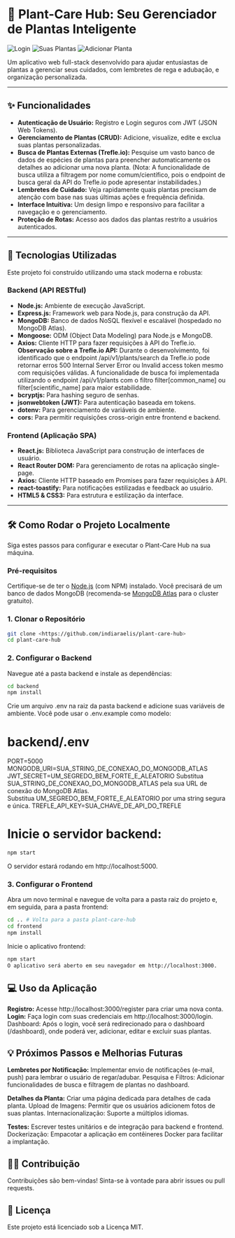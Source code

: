 # 🌿 Plant-Care Hub: Seu Gerenciador de Plantas Inteligente

![Login](https://github.com/user-attachments/assets/1b6695e1-1f4c-456b-bcfd-000e903186ac)
![Suas Plantas](https://github.com/user-attachments/assets/af9620cf-911e-4247-97dc-8b1a65080f63)
![Adicionar Planta](https://github.com/user-attachments/assets/ee387d78-5b99-45c2-a7b8-5d48a5d15582)

Um aplicativo web full-stack desenvolvido para ajudar entusiastas de plantas a gerenciar seus cuidados, com lembretes de rega e adubação, e organização personalizada.

---

## ✨ Funcionalidades

* **Autenticação de Usuário:** Registro e Login seguros com JWT (JSON Web Tokens).
* **Gerenciamento de Plantas (CRUD):** Adicione, visualize, edite e exclua suas plantas personalizadas.
* **Busca de Plantas Externas (Trefle.io):** Pesquise um vasto banco de dados de espécies de plantas para preencher automaticamente os detalhes ao adicionar uma nova planta. (Nota: A funcionalidade de busca utiliza a filtragem por nome comum/científico, pois o endpoint de busca geral da API do Trefle.io pode apresentar instabilidades.)
* **Lembretes de Cuidado:** Veja rapidamente quais plantas precisam de atenção com base nas suas últimas ações e frequência definida.
* **Interface Intuitiva:** Um design limpo e responsivo para facilitar a navegação e o gerenciamento.
* **Proteção de Rotas:** Acesso aos dados das plantas restrito a usuários autenticados.

---

## 🚀 Tecnologias Utilizadas

Este projeto foi construído utilizando uma stack moderna e robusta:

### Backend (API RESTful)

* **Node.js:** Ambiente de execução JavaScript.
* **Express.js:** Framework web para Node.js, para construção da API.
* **MongoDB:** Banco de dados NoSQL flexível e escalável (hospedado no MongoDB Atlas).
* **Mongoose:** ODM (Object Data Modeling) para Node.js e MongoDB.
* **Axios:** Cliente HTTP para fazer requisições à API do Trefle.io. **Observação sobre a Trefle.io API:** Durante o desenvolvimento, foi identificado que o endpoint /api/v1/plants/search da Trefle.io pode retornar erros 500 Internal Server Error ou Invalid access token mesmo com requisições válidas. A funcionalidade de busca foi implementada utilizando o endpoint /api/v1/plants com o filtro filter[common_name] ou filter[scientific_name] para maior estabilidade.
* **bcryptjs:** Para hashing seguro de senhas.
* **jsonwebtoken (JWT):** Para autenticação baseada em tokens.
* **dotenv:** Para gerenciamento de variáveis de ambiente.
* **cors:** Para permitir requisições cross-origin entre frontend e backend.

### Frontend (Aplicação SPA)

* **React.js:** Biblioteca JavaScript para construção de interfaces de usuário.
* **React Router DOM:** Para gerenciamento de rotas na aplicação single-page.
* **Axios:** Cliente HTTP baseado em Promises para fazer requisições à API.
* **react-toastify:** Para notificações estilizadas e feedback ao usuário.
* **HTML5 & CSS3:** Para estrutura e estilização da interface.

---

## 🛠️ Como Rodar o Projeto Localmente

Siga estes passos para configurar e executar o Plant-Care Hub na sua máquina.

### Pré-requisitos

Certifique-se de ter o [Node.js](https://nodejs.org/) (com NPM) instalado.
Você precisará de um banco de dados MongoDB (recomenda-se [MongoDB Atlas](https://www.mongodb.com/cloud/atlas) para o cluster gratuito).  

### 1. Clonar o Repositório

```bash
git clone <https://github.com/indiaraelis/plant-care-hub>
cd plant-care-hub
```
### 2. Configurar o Backend

Navegue até a pasta backend e instale as dependências:

```bash
cd backend
npm install
```

Crie um arquivo .env na raiz da pasta backend e adicione suas variáveis de ambiente. Você pode usar o .env.example como modelo:  

# backend/.env
PORT=5000
MONGODB_URI=SUA_STRING_DE_CONEXAO_DO_MONGODB_ATLAS
JWT_SECRET=UM_SEGREDO_BEM_FORTE_E_ALEATORIO
Substitua SUA_STRING_DE_CONEXAO_DO_MONGODB_ATLAS pela sua URL de conexão do 
MongoDB Atlas.  
Substitua UM_SEGREDO_BEM_FORTE_E_ALEATORIO por uma string segura e única.
TREFLE_API_KEY=SUA_CHAVE_DE_API_DO_TREFLE

# Inicie o servidor backend:

```bash
npm start
```
O servidor estará rodando em http://localhost:5000.

### 3. Configurar o Frontend
Abra um novo terminal e navegue de volta para a pasta raiz do projeto e, em seguida, para a pasta frontend:  

```bash
cd .. # Volta para a pasta plant-care-hub
cd frontend
npm install
```
Inicie o aplicativo frontend:

```bash
npm start
O aplicativo será aberto em seu navegador em http://localhost:3000.
```

## 💻 Uso da Aplicação
**Registro:** Acesse http://localhost:3000/register para criar uma nova conta.
**Login:** Faça login com suas credenciais em http://localhost:3000/login.
Dashboard: Após o login, você será redirecionado para o dashboard (/dashboard), onde poderá ver, adicionar, editar e excluir suas plantas.  

## 💡 Próximos Passos e Melhorias Futuras
**Lembretes por Notificação:** Implementar envio de notificações (e-mail, push) para lembrar o usuário de regar/adubar.
Pesquisa e Filtros: Adicionar funcionalidades de busca e filtragem de plantas no dashboard.  

**Detalhes da Planta:** Criar uma página dedicada para detalhes de cada planta.
Upload de Imagens: Permitir que os usuários adicionem fotos de suas plantas.
Internacionalização: Suporte a múltiplos idiomas.  

**Testes:** Escrever testes unitários e de integração para backend e frontend.
Dockerização: Empacotar a aplicação em contêineres Docker para facilitar a implantação.  

## 👨‍💻 Contribuição
Contribuições são bem-vindas! Sinta-se à vontade para abrir issues ou pull requests.

## 📄 Licença
Este projeto está licenciado sob a Licença MIT.
